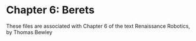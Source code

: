 # Chapter 6: Berets
These files are associated with Chapter 6 of the text Renaissance Robotics, by Thomas Bewley
